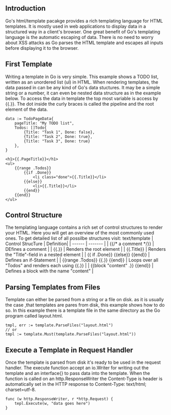 ## Introduction

Go's html/template pacakge provides a rich templating language for HTML templates. It is mostly used in web applications to display data in a structured way in a client's browser. One great benefit of Go's templating language is the automatic escaping of data. There is no need to worry about XSS attacks as Go parses the HTML template and escapes all inputs before displaying it to the browser.

## First Template
Writing a template in Go is very simple. This example shows a TODO list, written as an unordered list (ul) in HTML. When rendering templates, the data passed in can be any kind of Go's data stuctures. It may be a simple string or a number, it can even be nested data structure as in the example below. To access the data in template the top most variable is access by {{.}}. The dot inside the curly braces is called the pipeline and the root element of the data.
```
data := TodoPageData{
    pageTitle: "My TODO list",
    Todos: []Todo{
        {Title: "Task 1", Done: false},
        {Title: "Task 2", Done: true},
        {Title: "Task 3", Done: true}
    },
}
```
```
<h1>{{.PageTitle}}</h1>
<ul>
    {{range .Todos}}
        {{if .Done}}
            <li class="done">{{.Title}}</li>
        {{else}}
            <li>{{.Title}}</li>
        {{end}}
    {{end}}
</ul>
```

## Control Structure
The templating language contains a rich set of control structures to render your HTML. Here you will get an overview of the most commonly used ones. To get detailed list of all possilbe structures visit: text/template
| Control StrucTure | Definition|
| ------  | -------  |
| {{/* a comment */}} | DEfines a comment |
| {{.}} | Renders the root element |
| {{.Title}} | Renders the "Title"-field in a nested element |
| {{ if .Done}} {{else}} {{end}} | Defines an if-Statement |
| {{range .Todos}} {{.}} {{end}} | Loops over all "Todos" and renders each using {{.}} |
| {{block "content" .}} {{end}} | Defines a block with the name "content" |

## Parsing Templates from Files
Template can either be parsed from a string or a file on disk. as it is usually the case ,that templates are pares from disk, this example shows how to do so. In this example there is a template file in the same directory as the Go program called layout.html.
```
tmpl, err := template.ParseFiles("layout.html")
// or
tmpl := template.Must(template.ParseFiles("layout.html"))
```

## Execute a Template in Request Handler
Once the template is parsed from disk it's ready to be used in the request handler. The execute function accept an io.Writer for writing out the template and an interface{} to pass data into the template. When the function is called on an http.ResponseWriter the Content-Type is header is automatically set in the HTTP response to Content-Type: text/html; charset=utf-8.
```
func (w http.ResponseWriter, r *http.Request) {
    tepl.Execute(w, "data goes here")
}
```
